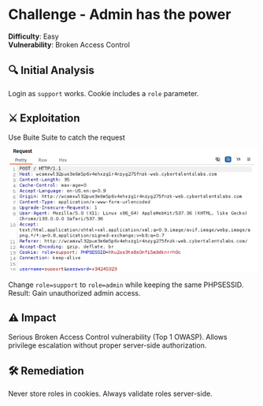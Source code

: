 # Challenge - Admin has the power

**Difficulty**: Easy  
**Vulnerability**: Broken Access Control

## 🔍 Initial Analysis
Login as `support` works.
Cookie includes a `role` parameter.

## ⚔️ Exploitation
Use Buite Suite to catch the request

![request image](../assets/images/CyberTalent/img-1.1.png)

Change `role=support` to `role=admin` while keeping the same PHPSESSID.
Result: Gain unauthorized admin access.

## ⚠️ Impact
Serious Broken Access Control vulnerability (Top 1 OWASP).
Allows privilege escalation without proper server-side authorization.

## 🛠️ Remediation
Never store roles in cookies.
Always validate roles server-side.